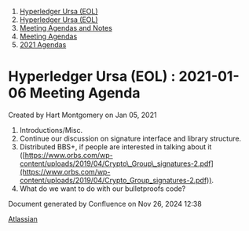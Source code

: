 1. [Hyperledger Ursa (EOL)](index.html)
2. [Hyperledger Ursa (EOL)](19595269.html)
3. [Meeting Agendas and Notes](Meeting-Agendas-and-Notes_19603313.html)
4. [Meeting Agendas](Meeting-Agendas_19603319.html)
5. [2021 Agendas](2021-Agendas_19612025.html)

# Hyperledger Ursa (EOL) : 2021-01-06 Meeting Agenda

Created by Hart Montgomery on Jan 05, 2021

1. Introductions/Misc.
2. Continue our discussion on signature interface and library structure.
3. Distributed BBS+, if people are interested in talking about it ([https://www.orbs.com/wp-content/uploads/2019/04/Crypto\_Group\_signatures-2.pdf](https://www.orbs.com/wp-content/uploads/2019/04/Crypto_Group_signatures-2.pdf)).
4. What do we want to do with our bulletproofs code?

Document generated by Confluence on Nov 26, 2024 12:38

[Atlassian](http://www.atlassian.com/)
